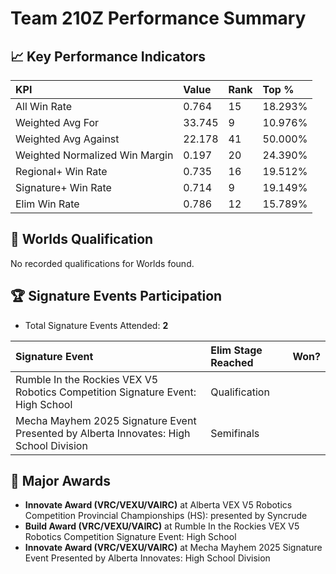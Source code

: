 # Team 210Z Performance Summary

## 📈 Key Performance Indicators
| KPI | Value | Rank | Top % |
|:---|:---|:---|:---|
| All Win Rate | 0.764 | 15 | 18.293% |
| Weighted Avg For | 33.745 | 9 | 10.976% |
| Weighted Avg Against | 22.178 | 41 | 50.000% |
| Weighted Normalized Win Margin | 0.197 | 20 | 24.390% |
| Regional+ Win Rate | 0.735 | 16 | 19.512% |
| Signature+ Win Rate | 0.714 | 9 | 19.149% |
| Elim Win Rate | 0.786 | 12 | 15.789% |


## 🎯 Worlds Qualification
No recorded qualifications for Worlds found.

## 🏆 Signature Events Participation
- Total Signature Events Attended: **2**

| Signature Event | Elim Stage Reached | Won? |
|:----------------|:-------------------|:----|
| Rumble In the Rockies VEX V5 Robotics Competition Signature Event: High School | Qualification |  |
| Mecha Mayhem 2025 Signature Event Presented by Alberta Innovates: High School Division | Semifinals |  |


## 🥇 Major Awards
- **Innovate Award (VRC/VEXU/VAIRC)** at Alberta VEX V5 Robotics Competition Provincial Championships (HS): presented by Syncrude
- **Build Award (VRC/VEXU/VAIRC)** at Rumble In the Rockies VEX V5 Robotics Competition Signature Event: High School
- **Innovate Award (VRC/VEXU/VAIRC)** at Mecha Mayhem 2025 Signature Event Presented by Alberta Innovates: High School Division

